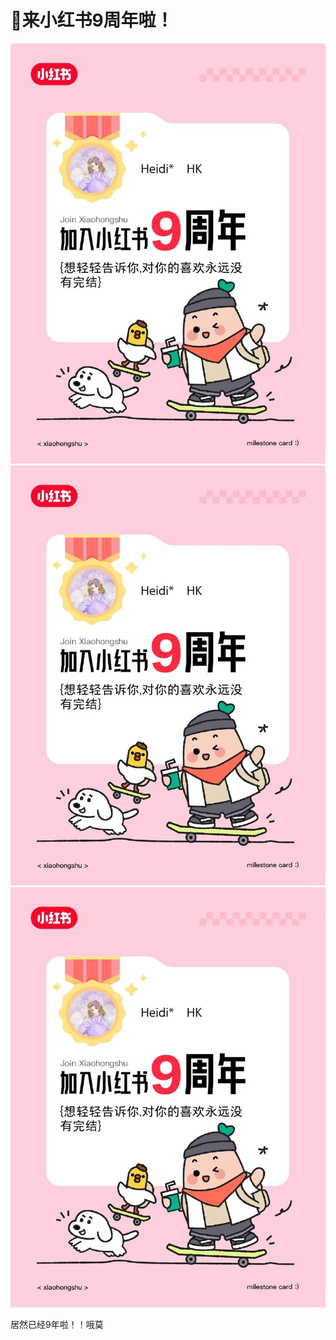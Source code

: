 # 🙌来小红书9周年啦！

![](img/b22c41ad-7436-4d88-a130-dde09ed52f66.jpg)
![](img/01e251d7-19cc-44cb-a747-13f9f7788797.jpg)
![](img/2b5e38c6-5567-42a2-83f1-6c3251a2d002.jpg)

居然已经9年啦！！哦莫